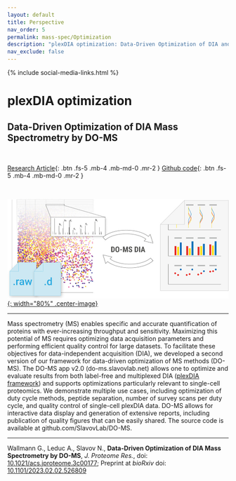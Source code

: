 ```yaml
---
layout: default
title: Perspective
nav_order: 5
permalink: mass-spec/Optimization
description: "plexDIA optimization: Data-Driven Optimization of DIA and multiplexed DIA (plexDIA) Mass Spectrometry by DO-MS"
nav_exclude: false
---
```

{% include social-media-links.html %}

# plexDIA optimization
## Data-Driven Optimization of DIA Mass Spectrometry by DO-MS

&nbsp;


[Research Article][plexDIA_DO-MS_Article]{: .btn .fs-5 .mb-4 .mb-md-0 .mr-2 }
[Github code](https://github.com/SlavovLab/DO-MS){: .btn .fs-5 .mb-4 .mb-md-0 .mr-2 }

&nbsp;

[![](Figures/plexDIA_Optimization_DO-MS.jpeg){: width="80%" .center-image}][plexDIA_DO-MS_Article]


----


Mass spectrometry (MS) enables specific and accurate quantification of proteins with ever-increasing throughput and sensitivity. Maximizing this potential of MS requires optimizing data acquisition parameters and performing efficient quality control for large datasets. To facilitate these objectives for data-independent acquisition (DIA), we developed a second version of our framework for data-driven optimization of MS methods (DO-MS). The DO-MS app v2.0 (do-ms.slavovlab.net) allows one to optimize and evaluate results from both label-free and multiplexed DIA ([plexDIA framework](https://www.nature.com/articles/s41587-022-01411-1)) and supports optimizations particularly relevant to single-cell proteomics. We demonstrate multiple use cases, including optimization of duty cycle methods, peptide separation, number of survey scans per duty cycle, and quality control of single-cell plexDIA data. DO-MS allows for interactive data display and generation of extensive reports, including publication of quality figures that can be easily shared. The source code is available at github.com/SlavovLab/DO-MS.


-----


Wallmann G., Leduc A., Slavov N., **Data-Driven Optimization of DIA Mass Spectrometry by DO-MS**, *J. Proteome Res.*, doi: [10.1021/acs.jproteome.3c00177][plexDIA_DO-MS_Article]; Preprint at *bioRxiv* doi: [10.1101/2023.02.02.526809][plexDIA_DO-MS_Preprint]




<!--
<h2 style="letter-spacing: 2px; font-size: 26px;" id="plexDIA-data" >plexDIA data organized by experiments</h2>
All RAW and processed data from the [plexDIA article][plexDIA_Article] are organized in this [directory](https://drive.google.com/drive/folders/1yumNWViKTxMqhxDAnAW2Fm42hYd6C_Ws?usp=sharing). Below are links to processed data from single cells, cells isolated based in DNA content (cell cycle phases) and from LFQ-bench style benchmarking experiments.


 * Processed [single-cell data](https://drive.google.com/drive/folders/1pUC2zgXKtKYn22mlor0lmUDK0frgwL_-?usp=sharing)

 * Proteins x single cells [data matrix](https://drive.google.com/file/d/1_qztwEM3OxS5R6A6-N1Ai_vs60tWDLtE/view?usp=sharing)

 * Processed [cell division cycle data](https://drive.google.com/drive/folders/1xJ5ewZj-JNry36UBOMJHVn6-QolwXkZV?usp=sharingg)

 * Processed [benchmarking data](https://drive.google.com/drive/folders/1WwCOfQtvxNsT-tdR88kbwaglm1xYiqWh?usp=sharing)


&nbsp;


<h2 style="letter-spacing: 2px; font-size: 26px;" id="RAW-data" >plexDIA RAW data and search results from DIA-NN</h2>
The repositories below contain RAW mass-spectrometry data files generated by a first-generation Q-exactive instrument as well as the search results from analyzing the  RAW files by [DIA-NN](https://drive.google.com/file/d/1naoAhDX6VyvQ8Uc1ukfpcMcKzyTFbDCv/view?usp=sharing). Searching plexDIA data with DIA-NN is described in this [tutorial](https://youtu.be/0Wmg9LjDtgE).


* **MassIVE Repository for version 1 (Bulk plexDIA data):**
  - [**http:**  MSV000088302](https://massive.ucsd.edu/ProteoSAFe/dataset.jsp?task=8b0a2f5b2fc84964b4bd4ee64fc84d25)
  - [**ftp:** &nbsp; MSV000088302](ftp://massive.ucsd.edu/MSV000088302)

-->


[plexDIA_DO-MS_Article]: https://pubs.acs.org/doi/10.1021/acs.jproteome.3c00177 "plexDIA optimization: Data-Driven Optimization of DIA and multiplexed DIA (plexDIA) Mass Spectrometry by DO-MS"

[plexDIA_DO-MS_Preprint]:  https://doi.org/10.1101/2023.02.02.526809 "plexDIA optimization: Data-Driven Optimization of DIA and multiplexed DIA (plexDIA) Mass Spectrometry by DO-MS"


&nbsp;


&nbsp;  

&nbsp;

&nbsp;  

&nbsp;

&nbsp;

&nbsp;

&nbsp;

&nbsp;

&nbsp;

&nbsp;

&nbsp;

&nbsp;

&nbsp;

&nbsp;

&nbsp;

&nbsp;

&nbsp;

&nbsp;
